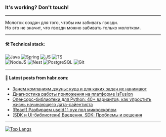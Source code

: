 ### It's working? Don't touch!

---
Молоток создан для того, чтобы им забивать гвозди. <br>
Но это не значит, что гвозди можно забивать только молотком.

---

#### 🛠️ Technical stack:

![Java](https://img.shields.io/badge/Java-informational?logo=Oracle&style=flat&logoColor=white&color=FF4500)
![Spring](https://img.shields.io/badge/SpringBoot-informational?logo=SpringBoot&style=flat&logoColor=white&color=6495ED)
![JS](https://img.shields.io/badge/JS-informational?logo=javaScript&style=flat&logoColor=black&color=F7Df1E)
![TS](https://img.shields.io/badge/TypeScript-informational?logo=typeScript&style=flat&logoColor=black&color=0667A8)  <br>
![NodeJS](https://img.shields.io/badge/NodeJS-informational?logo=node.js&style=flat&logoColor=white&color=43853D)
![Nest](https://img.shields.io/badge/NestJS-informational?logo=NestJS&style=flat&logoColor=white&color=red)
![PostgreSQL](https://img.shields.io/badge/PostgreSQL-informational?logo=PostgreSQL&style=flat&logoColor=white&color=DAA520)
![Git](https://img.shields.io/badge/Git-informational?logo=git&style=flat&logoColor=white&color=778899)

___

#### 💬 Latest posts from habr.com:

<!-- BLOG-POST-LIST:START -->
- [Зачем компаниям джуны: куда и для каких задач их нанимают](https://habr.com/ru/companies/yandex_praktikum/articles/746378/?utm_source=habrahabr&utm_medium=rss&utm_campaign=746378)
- [Диагностика работы приложения на платформе lsFusion](https://habr.com/ru/companies/lsfusion/articles/743894/?utm_source=habrahabr&utm_medium=rss&utm_campaign=743894)
- [Опенсорс-библиотеки для Python: 40+ вариантов, как упростить жизнь начинающего дата-сайентиста](https://habr.com/ru/companies/first/articles/745680/?utm_source=habrahabr&utm_medium=rss&utm_campaign=745680)
- [[React] Разбираем useId&lpar; &rpar; хук под микроскопом](https://habr.com/ru/articles/745232/?utm_source=habrahabr&utm_medium=rss&utm_campaign=745232)
- [[SDK и UI-библиотеки] Введения. SDK: Проблемы и решения](https://habr.com/ru/articles/746956/?utm_source=habrahabr&utm_medium=rss&utm_campaign=746956)
<!-- BLOG-POST-LIST:END -->

---
[![Top Langs](https://github-readme-stats-git-master-advtsetting-gmailcom.vercel.app/api/top-langs/?username=zloylis&langs_count=10&hide_title=false&title_color=e6edf3&size_weight=0.5&count_weight=0.5&layout=compact&hide_border=true&theme=dracula)](https://github.com/zloylis)

<!-- ![GitHub stats](https://github-readme-stats-git-master-advtsetting-gmailcom.vercel.app/api?username=zloylis&show_icons=true&hide_border=true&theme=dracula&hide_title=true&include_all_commits=true&count_private=true&hide=contribs&hide_rank=true) -->
